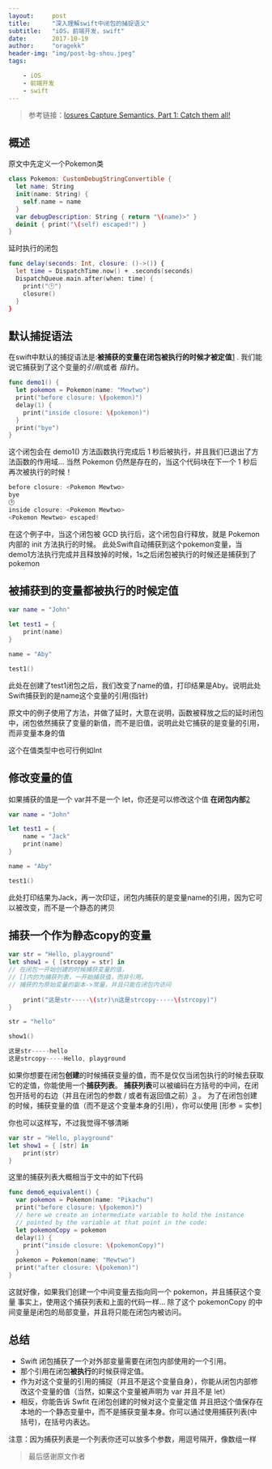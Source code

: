 ```yaml
---
layout:     post
title:      "深入理解swift中闭包的捕捉语义"
subtitle:   "iOS，前端开发，swift"
date:       2017-10-19
author:     "oragekk"
header-img: "img/post-bg-shou.jpeg"
tags:

    - iOS
    - 前端开发
    - swift 
---
```


>参考链接：[losures Capture Semantics, Part 1: Catch them all!](https://link.juejin.im/?target=https%3A%2F%2Fgold.xitu.io%2Fentry%2F5796308479bc440066443c8e)

## 概述
原文中先定义一个Pokemon类

```swift
class Pokemon: CustomDebugStringConvertible {
  let name: String
  init(name: String) {
    self.name = name
  }
  var debugDescription: String { return "\(name)>" }
  deinit { print("\(self) escaped!") }
}
```
延时执行的闭包
```swift
func delay(seconds: Int, closure: ()->()) {
  let time = DispatchTime.now() + .seconds(seconds)
  DispatchQueue.main.after(when: time) {
    print("🕑")
    closure()
  }
}
```
## 默认捕捉语法
在swift中默认的捕捉语法是:**被捕获的变量在闭包被执行的时候才被定值**[1](https://link.juejin.im/?target=http%3A%2F%2Falisoftware.github.io%2Fswift%2Fclosures%2F2016%2F07%2F25%2Fclosure-capture-1%2F%23fn%3Ablock-modifier)
. 我们能说它捕获到了这个变量的*引用*(或者 *指针*)。

```swift
func demo1() {
  let pokemon = Pokemon(name: "Mewtwo")
  print("before closure: \(pokemon)")
  delay(1) {
    print("inside closure: \(pokemon)")
  }
  print("bye")
}
```
这个闭包会在 demo1() 方法函数执行完成后 1 秒后被执行，并且我们已退出了方法函数的作用域… 当然 Pokemon 仍然是存在的，当这个代码块在下一个 1 秒后再次被执行的时候！
```swift
before closure: <Pokemon Mewtwo>
bye
🕑
inside closure: <Pokemon Mewtwo>
<Pokemon Mewtwo> escaped!
```
在这个例子中，当这个闭包被 GCD 执行后，这个闭包自行释放，就是 Pokemon 内部的 init 方法执行的时候。
此处Swift自动捕获到这个pokemon变量，当demo1方法执行完成并且释放掉的时候，1s之后闭包被执行的时候还是捕获到了pokemon

## 被捕获到的变量都被执行的时候定值
```swift
var name = "John"

let test1 = {
    print(name)
}

name = "Aby"

test1()
```
此处在创建了test1闭包之后，我们改变了name的值，打印结果是Aby。说明此处Swift捕获到的是name这个变量的引用(指针)

原文中的例子使用了方法，并做了延时，大意在说明，函数被释放之后的延时闭包中，闭包依然捕获了变量的新值，而不是旧值，说明此处它捕获的是变量的引用，而非变量本身的值

这个在值类型中也可行例如Int

## 修改变量的值
如果捕获的值是一个 var并不是一个 let，你还是可以修改这个值 **在闭包内部**[2](https://link.juejin.im/?target=http%3A%2F%2Falisoftware.github.io%2Fswift%2Fclosures%2F2016%2F07%2F25%2Fclosure-capture-1%2F%23fn%3Aobjc_block_modify)

```swift
var name = "John"

let test1 = {
    name = "Jack"
    print(name)
}

name = "Aby"

test1()
```
此处打印结果为Jack，再一次印证，闭包内捕获的是变量name的引用，因为它可以被改变，而不是一个静态的拷贝

## 捕获一个作为静态copy的变量
```swift
var str = "Hello, playground"
let show1 = { [strcopy = str] in 
// 在闭包一开始创建的时候捕获变量的值，
// []内的为捕获列表，一开始捕获值，而非引用。
// 捕获的为原始变量的副本->常量，并且只能在闭包内访问
    
    print("这是str-----\(str)\n这是strcopy-----\(strcopy)")
}

str = "hello"

show1()
```
```swift
这是str-----hello
这是strcopy-----Hello, playground
```
如果你想要在闭包**创建**的时候捕获变量的值，而不是仅仅当闭包执行的时候去获取它的定值，你能使用一个**捕获列表**。
**捕获列表**可以被编码在方括号的中间，在闭包开括号的右边（并且在闭包的参数 / 或者有返回值之前）[3](https://link.juejin.im/?target=http%3A%2F%2Falisoftware.github.io%2Fswift%2Fclosures%2F2016%2F07%2F25%2Fclosure-capture-1%2F%23fn%3Ain-keyword)
。
为了在闭包创建的时候，捕获变量的值（而不是这个变量本身的引用），你可以使用 [形参 = 实参]

你也可以这样写，不过我觉得不够清晰
```swift
var str = "Hello, playground"
let show1 = { [str] in 
    print(str)
}
```
这里的捕获列表大概相当于文中的如下代码
```swift
func demo6_equivalent() {
  var pokemon = Pokemon(name: "Pikachu")
  print("before closure: \(pokemon)")
  // here we create an intermediate variable to hold the instance 
  // pointed by the variable at that point in the code:
  let pokemonCopy = pokemon
  delay(1) {
    print("inside closure: \(pokemonCopy)")
  }
  pokemon = Pokemon(name: "Mewtwo")
  print("after closure: \(pokemon)")
}
```
这就好像，如果我们创建一个中间变量去指向同一个 pokemon，并且捕获这个变量
事实上，使用这个捕获列表和上面的代码一样… 除了这个 pokemonCopy 的中间变量是闭包的局部变量，并且将只能在闭包内被访问。

## 总结
- Swift 闭包捕获了一个对外部变量需要在闭包内部使用的一个引用。
- 那个引用在闭包**被执行**的时候获得定值。
- 作为对这个变量的引用的捕捉（并且不是这个变量自身），你能从闭包内部修改这个变量的值（当然，如果这个变量被声明为 var 并且不是 let）
- 相反，你能告诉 Swfit 在闭包创建的时候对这个变量定值 并且把这个值保存在本地的一个静态变量中，而不是捕获变量本身。你可以通过使用捕获列表(中括号)，在括号内表达。

注意：因为捕获列表是一个列表你还可以放多个参数，用逗号隔开，像数组一样

>最后感谢原文作者